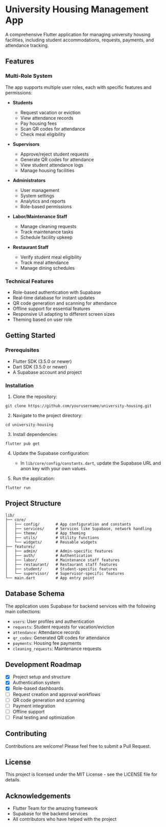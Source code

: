 # University Housing Management App

A comprehensive Flutter application for managing university housing facilities, including student accommodations, requests, payments, and attendance tracking.

## Features

### Multi-Role System
The app supports multiple user roles, each with specific features and permissions:

- **Students**
  - Request vacation or eviction
  - View attendance records
  - Pay housing fees
  - Scan QR codes for attendance
  - Check meal eligibility

- **Supervisors**
  - Approve/reject student requests
  - Generate QR codes for attendance
  - View student attendance logs
  - Manage housing facilities

- **Administrators**
  - User management
  - System settings
  - Analytics and reports
  - Role-based permissions

- **Labor/Maintenance Staff**
  - Manage cleaning requests
  - Track maintenance tasks
  - Schedule facility upkeep

- **Restaurant Staff**
  - Verify student meal eligibility
  - Track meal attendance
  - Manage dining schedules

### Technical Features
- Role-based authentication with Supabase
- Real-time database for instant updates
- QR code generation and scanning for attendance
- Offline support for essential features
- Responsive UI adapting to different screen sizes
- Theming based on user role

## Getting Started

### Prerequisites
- Flutter SDK (3.5.0 or newer)
- Dart SDK (3.5.0 or newer)
- A Supabase account and project

### Installation

1. Clone the repository:
```
git clone https://github.com/yourusername/university-housing.git
```

2. Navigate to the project directory:
```
cd university-housing
```

3. Install dependencies:
```
flutter pub get
```

4. Update the Supabase configuration:
   - In `lib/core/config/constants.dart`, update the Supabase URL and anon key with your own values.

5. Run the application:
```
flutter run
```

## Project Structure

```
lib/
├── core/
│   ├── config/       # App configuration and constants
│   ├── services/     # Services like Supabase, network handling
│   ├── theme/        # App theming
│   ├── utils/        # Utility functions
│   └── widgets/      # Reusable widgets
├── features/
│   ├── admin/        # Admin-specific features
│   ├── auth/         # Authentication
│   ├── labor/        # Maintenance staff features
│   ├── restaurant/   # Restaurant staff features
│   ├── student/      # Student-specific features
│   └── supervisor/   # Supervisor-specific features
└── main.dart         # App entry point
```

## Database Schema

The application uses Supabase for backend services with the following main collections:

- `users`: User profiles and authentication
- `requests`: Student requests for vacation/eviction
- `attendance`: Attendance records
- `qr_codes`: Generated QR codes for attendance
- `payments`: Housing fee payments
- `cleaning_requests`: Maintenance requests

## Development Roadmap

- [x] Project setup and structure
- [x] Authentication system
- [x] Role-based dashboards
- [ ] Request creation and approval workflows
- [ ] QR code generation and scanning
- [ ] Payment integration
- [ ] Offline support
- [ ] Final testing and optimization

## Contributing

Contributions are welcome! Please feel free to submit a Pull Request.

## License

This project is licensed under the MIT License - see the LICENSE file for details.

## Acknowledgements

- Flutter Team for the amazing framework
- Supabase for the backend services
- All contributors who have helped with the project
